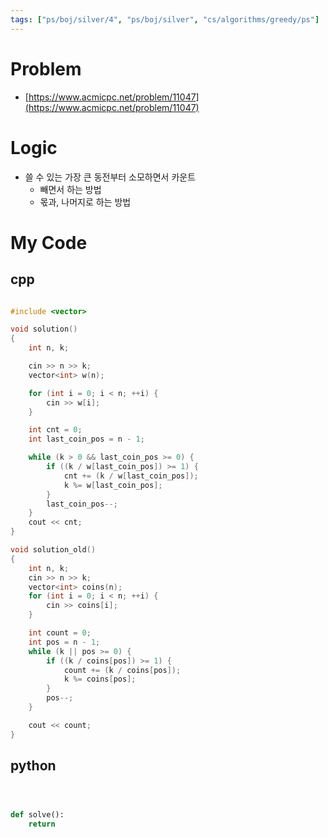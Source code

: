 ```yaml
---
tags: ["ps/boj/silver/4", "ps/boj/silver", "cs/algorithms/greedy/ps"]
---
```


# Problem
- [https://www.acmicpc.net/problem/11047](https://www.acmicpc.net/problem/11047)

# Logic
- 쓸 수 있는 가장 큰 동전부터 소모하면서 카운트
  - 빼면서 하는 방법
  - 몫과, 나머지로 하는 방법

# My Code

## cpp

```cpp title="boj/11047.cpp"

#include <vector>

void solution()
{
    int n, k;

    cin >> n >> k;
    vector<int> w(n);

    for (int i = 0; i < n; ++i) {
        cin >> w[i];
    }

    int cnt = 0;
    int last_coin_pos = n - 1;

    while (k > 0 && last_coin_pos >= 0) {
        if ((k / w[last_coin_pos]) >= 1) {
            cnt += (k / w[last_coin_pos]);
            k %= w[last_coin_pos];
        }
        last_coin_pos--;
    }
    cout << cnt;
}

void solution_old()
{
    int n, k;
    cin >> n >> k;
    vector<int> coins(n);
    for (int i = 0; i < n; ++i) {
        cin >> coins[i];
    }

    int count = 0;
    int pos = n - 1;
    while (k || pos >= 0) {
        if ((k / coins[pos]) >= 1) {
            count += (k / coins[pos]);
            k %= coins[pos];
        }
        pos--;
    }

    cout << count;
}


```

## python

```python title="boj/11047.py"



def solve():
    return


```
